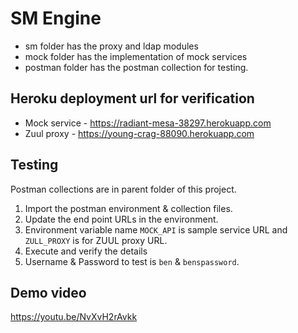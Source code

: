 # SM Engine

- sm folder has the proxy and ldap modules
- mock folder has the implementation of mock services
- postman folder has the postman collection for testing.

## Heroku deployment url for verification

- Mock service - https://radiant-mesa-38297.herokuapp.com
- Zuul proxy - https://young-crag-88090.herokuapp.com

## Testing

Postman collections are in parent folder of this project.

1. Import the postman environment & collection files.
2. Update the end point URLs in the environment.
3. Environment variable name `MOCK_API` is sample service URL and `ZULL_PROXY` is for ZUUL proxy URL.
5. Execute and verify the details 
6. Username & Password to test is `ben` & `benspassword`.

## Demo video
https://youtu.be/NvXvH2rAvkk